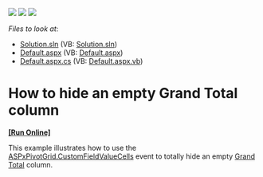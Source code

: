 <!-- default badges list -->
![](https://img.shields.io/endpoint?url=https://codecentral.devexpress.com/api/v1/VersionRange/128577519/11.2.11%2B)
[![](https://img.shields.io/badge/Open_in_DevExpress_Support_Center-FF7200?style=flat-square&logo=DevExpress&logoColor=white)](https://supportcenter.devexpress.com/ticket/details/E3957)
[![](https://img.shields.io/badge/📖_How_to_use_DevExpress_Examples-e9f6fc?style=flat-square)](https://docs.devexpress.com/GeneralInformation/403183)
<!-- default badges end -->
<!-- default file list -->
*Files to look at*:

* [Solution.sln](./CS/Solution.sln) (VB: [Solution.sln](./VB/Solution.sln))
* [Default.aspx](./CS/WebSite/Default.aspx) (VB: [Default.aspx](./VB/WebSite/Default.aspx))
* [Default.aspx.cs](./CS/WebSite/Default.aspx.cs) (VB: [Default.aspx.vb](./VB/WebSite/Default.aspx.vb))
<!-- default file list end -->
# How to hide an empty Grand Total column
<!-- run online -->
**[[Run Online]](https://codecentral.devexpress.com/e3957/)**
<!-- run online end -->


<p>This example illustrates how to use the <a href="http://documentation.devexpress.com/#AspNet/DevExpressWebASPxPivotGridASPxPivotGrid_CustomFieldValueCellstopic">ASPxPivotGrid.CustomFieldValueCells</a>  event to totally hide an empty <a href="http://documentation.devexpress.com/#AspNet/CustomDocument7271">Grand Total</a> column.</p>

<br/>


